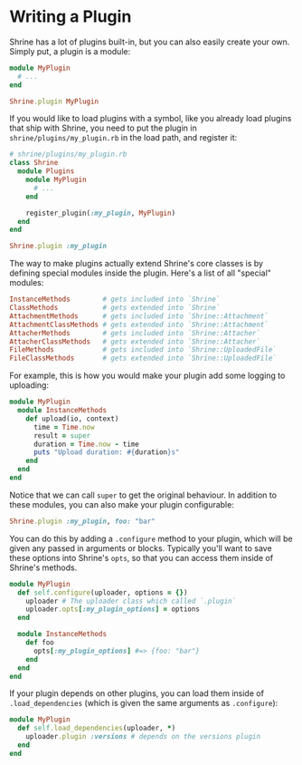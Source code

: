 # Writing a Plugin

Shrine has a lot of plugins built-in, but you can also easily create your own.
Simply put, a plugin is a module:

```rb
module MyPlugin
  # ...
end

Shrine.plugin MyPlugin
```

If you would like to load plugins with a symbol, like you already load plugins
that ship with Shrine, you need to put the plugin in
`shrine/plugins/my_plugin.rb` in the load path, and register it:

```rb
# shrine/plugins/my_plugin.rb
class Shrine
  module Plugins
    module MyPlugin
      # ...
    end

    register_plugin(:my_plugin, MyPlugin)
  end
end
```
```rb
Shrine.plugin :my_plugin
```

The way to make plugins actually extend Shrine's core classes is by defining
special modules inside the plugin. Here's a list of all "special" modules:

```rb
InstanceMethods        # gets included into `Shrine`
ClassMethods           # gets extended into `Shrine`
AttachmentMethods      # gets included into `Shrine::Attachment`
AttachmentClassMethods # gets extended into `Shrine::Attachment`
AttacherMethods        # gets included into `Shrine::Attacher`
AttacherClassMethods   # gets extended into `Shrine::Attacher`
FileMethods            # gets included into `Shrine::UploadedFile`
FileClassMethods       # gets extended into `Shrine::UploadedFile`
```

For example, this is how you would make your plugin add some logging to
uploading:

```rb
module MyPlugin
  module InstanceMethods
    def upload(io, context)
      time = Time.now
      result = super
      duration = Time.now - time
      puts "Upload duration: #{duration}s"
    end
  end
end
```

Notice that we can call `super` to get the original behaviour. In addition to
these modules, you can also make your plugin configurable:

```rb
Shrine.plugin :my_plugin, foo: "bar"
```

You can do this by adding a `.configure` method to your plugin, which will be
given any passed in arguments or blocks. Typically you'll want to save these
options into Shrine's `opts`, so that you can access them inside of Shrine's
methods.

```rb
module MyPlugin
  def self.configure(uploader, options = {})
    uploader # The uploader class which called `.plugin`
    uploader.opts[:my_plugin_options] = options
  end

  module InstanceMethods
    def foo
      opts[:my_plugin_options] #=> {foo: "bar"}
    end
  end
end
```

If your plugin depends on other plugins, you can load them inside of
`.load_dependencies` (which is given the same arguments as `.configure`):

```rb
module MyPlugin
  def self.load_dependencies(uploader, *)
    uploader.plugin :versions # depends on the versions plugin
  end
end
```
